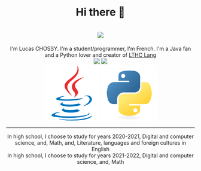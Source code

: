 <div align="center">
  <h1>Hi there 👋</h1>
  <br/>
  <img src="https://komarev.com/ghpvc/?username=LTHCTheMaster&color=grey"/>
  <br/>
  <br/>
  I'm Lucas CHOSSY. I'm a student/programmer, I'm French. I'm a Java fan and a Python lover and creator of <a href="https://github.com/LTHCTheMaster/LTHC-Lang">LTHC Lang</a>
  <br/>
  <img src="https://github-readme-stats.vercel.app/api?username=LTHCTheMaster&hide=issues&show_icons=true&theme=radical"/>
  <img src="https://github-readme-stats.vercel.app/api/top-langs/?username=LTHCTheMaster&layout=compact&theme=radical"/>
  <br/>
  <div>
    <img src="https://github.com/devicons/devicon/blob/master/icons/java/java-original.svg"/ width="150px">
    <img src="https://github.com/devicons/devicon/blob/master/icons/python/python-original.svg"/ width="150px">
  </div>
  </div>
<hr/>
<div align="center">
  In high school, I choose to study for years 2020-2021, Digital and computer science, and, Math, and, Literature, languages and foreign cultures in English
  </br>
  In high school, I choose to study for years 2021-2022, Digital and computer science, and, Math
<div/>
<br/>
